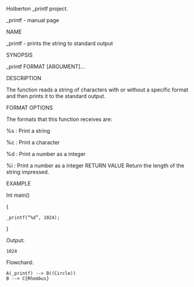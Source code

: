 Holberton _printf project.

_printf - manual page


NAME

_printf - prints the string to standard output

SYNOPSIS

_printf FORMAT [ARGUMENT]...


DESCRIPTION

The function reads a string of characters with or without a specific format and then prints it to the standard output.

FORMAT OPTIONS

The formats that this function receives are:

%s : Print a string

%c : Print a character

%d : Print a number as a integer

%i : Print a number as a integer
RETURN VALUE 
Return the length of the string impressed.

EXAMPLE

Int main()

  {

    _printf(“%d”, 1024);
  
  }

Output:

	1024

Flowchard:

```mermaid
A(_printf) --> B((Circle))
B --> C{Rhombus}
```
